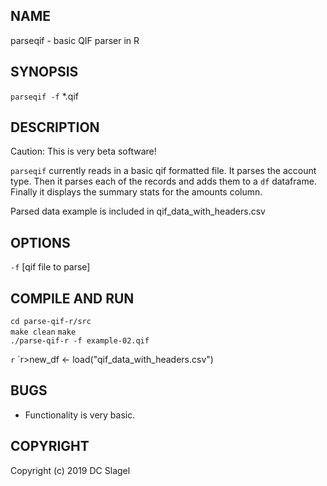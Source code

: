
NAME
----
parseqif - basic QIF parser in R

SYNOPSIS
--------

`parseqif -f` *.qif

DESCRIPTION
-----------
Caution: This is very beta software!

`parseqif` currently reads in a basic qif formatted file.  It parses the
account type.  Then it parses each of the records and adds them to a `df`
dataframe.  Finally it displays the summary stats for the amounts column.

Parsed data example is included in qif_data_with_headers.csv

OPTIONS
-------

`-f` [qif file to parse]

COMPILE AND RUN
---------------

`cd parse-qif-r/src`  
`make clean`
`make`  
`./parse-qif-r -f example-02.qif`  

`r`
`r>new_df <- load("qif_data_with_headers.csv")

BUGS
----

- Functionality is very basic.


COPYRIGHT
------

Copyright (c) 2019 DC Slagel
